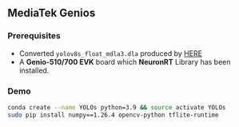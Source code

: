 ## MediaTek Genios

### Prerequisites

* Converted `yolov8s_float_mdla3.dla` produced by [HERE](https://github.com/R300-AI/ITRI-AI-Hub/tree/main/Model-Zoo/Detection/YOLOs)
* A **Genio-510/700 EVK** board which **NeuronRT** Library has been installed.

### Demo
```bash
conda create --name YOLOs python=3.9 && source activate YOLOs
sudo pip install numpy==1.26.4 opencv-python tflite-runtime
```
